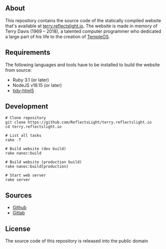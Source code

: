 ## About

This repository contains the source code of the statically compiled website
that's available at
[terry.reflectslight.io](https://terry.reflectslight.io).
The website is made in memory of Terry Davis (1969 – 2018),
a talented computer programmer who dedicated a large part
of his life to the creation of
[TempleOS](https://templeos.org).

## Requirements

The following languages and tools have to be
installed to build the website from source:

* Ruby 3.1 (or later)
* NodeJS v18.15 (or later)
* [tidy-html5](https://github.com/htacg/tidy-html5)

## Development

    # Clone repository
    git clone https://github.com/ReflectsLight/terry.reflectslight.io
    cd terry.reflectslight.io

    # List all tasks
    rake -T

    # Build website (dev build)
    rake nanoc:build

    # Build website (production build)
    rake nanoc:build[production]

    # Start web server
    rake server

## Sources

* [Github](https://github.com/0x1eef/terry.reflectslight.io)
* [Gitlab](https://gitlab.com/0x1eef/terry.reflectslight.io)

## License

The source code of this repository is released into the public domain
